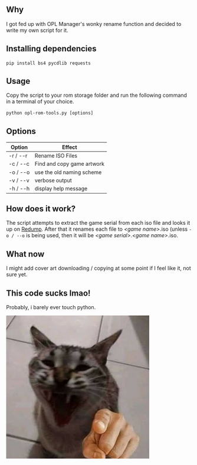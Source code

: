 ## Why
I got fed up with OPL Manager's wonky rename function and decided to write my own script for it.

## Installing dependencies
```
pip install bs4 pycdlib requests
```

## Usage
Copy the script to your rom storage folder and run the following command in a terminal of your choice.
```
python opl-rom-tools.py [options]
```
## Options
| Option   | Effect |
|----------| ------ |
| -r / --r | Rename ISO Files |
| -c / --c | Find and copy game artwork |
| -o / --o | use the old naming scheme |
| -v / --v | verbose output |
| -h / --h | display help message |

## How does it work?
The script attempts to extract the game serial from each iso file and looks it up on [Redump](http://redump.org).
After that it renames each file to *&lt;game name&gt;*.iso (unless ```-o / --o``` is being used, then it will be *&lt;game serial&gt;*.*&lt;game name&gt;*.iso.

## What now
I might add cover art downloading / copying at some point if I feel like it, not sure yet.

## This code sucks lmao!
Probably, i barely ever touch python.

![Cat laughing about your failures](/img/point_and_laugh.jpg)